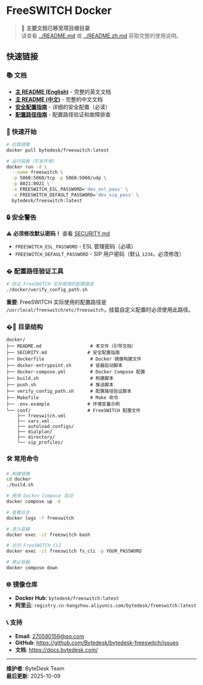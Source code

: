 # FreeSWITCH Docker

> 📖 **主要文档已移至项目根目录**  
> 请查看 [../README.md](../README.md) 或 [../README.zh.md](../README.zh.md) 获取完整的使用说明。

## 快速链接

### 📚 文档

- **[主 README (English)](../README.md)** - 完整的英文文档
- **[主 README (中文)](../README.zh.md)** - 完整的中文文档
- **[安全配置指南](./SECURITY.md)** - 详细的安全配置（必读）
- **[配置路径指南](./CONFIG_PATH_GUIDE.md)** - 配置路径验证和故障排查

### 🚀 快速开始

```bash
# 拉取镜像
docker pull bytedesk/freeswitch:latest

# 运行容器（开发环境）
docker run -d \
  --name freeswitch \
  -p 5060:5060/tcp -p 5060:5060/udp \
  -p 8021:8021 \
  -e FREESWITCH_ESL_PASSWORD='dev_esl_pass' \
  -e FREESWITCH_DEFAULT_PASSWORD='dev_sip_pass' \
  bytedesk/freeswitch:latest
```

### 🔒 安全警告

⚠️ **必须修改默认密码！** 查看 [SECURITY.md](./SECURITY.md)

- `FREESWITCH_ESL_PASSWORD` - ESL 管理密码（必填）
- `FREESWITCH_DEFAULT_PASSWORD` - SIP 用户密码（默认 `1234`，必须修改）

### � 配置路径验证工具

```bash
# 验证 FreeSWITCH 实际使用的配置路径
./docker/verify_config_path.sh
```

**重要**: FreeSWITCH 实际使用的配置路径是 `/usr/local/freeswitch/etc/freeswitch`，挂载自定义配置时必须使用此路径。

### �📁 目录结构

```
docker/
├── README.md                  # 本文件（引导文档）
├── SECURITY.md               # 安全配置指南
├── Dockerfile                 # Docker 镜像构建文件
├── docker-entrypoint.sh       # 容器启动脚本
├── docker-compose.yml         # Docker Compose 配置
├── build.sh                   # 构建脚本
├── push.sh                    # 推送脚本
├── verify_config_path.sh      # 配置路径验证脚本
├── Makefile                   # Make 命令
├── .env.example              # 环境变量示例
└── conf/                     # FreeSWITCH 配置文件
    ├── freeswitch.xml
    ├── vars.xml
    ├── autoload_configs/
    ├── dialplan/
    ├── directory/
    └── sip_profiles/
```

### 🛠️ 常用命令

```bash
# 构建镜像
cd docker
./build.sh

# 使用 Docker Compose 启动
docker compose up -d

# 查看日志
docker logs -f freeswitch

# 进入容器
docker exec -it freeswitch bash

# 访问 FreeSWITCH CLI
docker exec -it freeswitch fs_cli -p YOUR_PASSWORD

# 停止容器
docker compose down
```

### 🌐 镜像仓库

- **Docker Hub**: `bytedesk/freeswitch:latest`
- **阿里云**: `registry.cn-hangzhou.aliyuncs.com/bytedesk/freeswitch:latest`

### 📞 支持

- **Email**: 270580156@qq.com
- **GitHub**: https://github.com/Bytedesk/bytedesk-freeswitch/issues
- **文档**: https://docs.bytedesk.com/

---

**维护者**: ByteDesk Team  
**最后更新**: 2025-10-09
